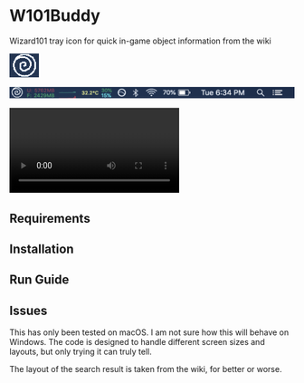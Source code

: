 # W101Buddy
Wizard101 tray icon for quick in-game object information from the wiki

![Icon](/images/icon.png)

![Toolbar](/images/toolbar.png)

![Example](/images/ingame.mov)

## Requirements

## Installation

## Run Guide

## Issues
This has only been tested on macOS. I am not sure how this will behave on Windows. The code is designed to handle different screen sizes and layouts, but only trying it can truly tell.

The layout of the search result is taken from the wiki, for better or worse.